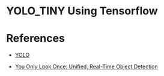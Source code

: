 # YOLO_TINY Using Tensorflow

# References
* [YOLO](http://pjreddie.com/darknet/yolo/)

* [You Only Look Once: Unified, Real-Time Object Detection](http://pjreddie.com/media/files/papers/yolo.pdf)
